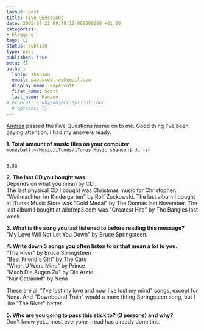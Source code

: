 ```yaml
---
layout: post
title: Five Questions
date: 2005-02-21 09:48:12.000000000 +01:00
categories:
- blogging
tags: []
status: publish
type: post
published: true
meta: {}
author:
  login: shanson
  email: papascott-wp@gmail.com
  display_name: PapaScott
  first_name: Scott
  last_name: Hanson
# excerpt: !ruby/object:Hpricot::Doc
  # options: {}
---
```

<p><a href="http://andrea.editthispage.com/2005/02/20" title="Andrea's Weblog: Sunday, February 20, 2005">Andrea</a> passed the Five Questions meme on to me. Good thing I've been paying attention, I had my answers ready.</p>
<p><strong>1. Total amount of music files on your computer:</strong><br />
<code>moneyball:~/Music/iTunes/iTunes Music shanson$ du -sh<br /> <br />
6.5G</code></p>
<p><strong>2. The last CD you bought was:</strong><br />
Depends on what you mean by CD...<br />
The last physical CD I bought was Christmas music for Christopher: "Weihnachten im Kindergarten" by Rolf Zuckowski. The last album I bought at iTunes Music Store was "Gold Medal" by The Donnas last November. The last album I bought at allofmp3.com was "Greatest Hits" by The Bangles last week. </p>
<p><strong>3. What is the song you last listened to before reading this message?</strong><br />
"My Love Will Not Let You Down" by Bruce Springsteen.</p>
<p><strong>4. Write down 5 songs you often listen to or that mean a lot to you.</strong><br />
"The River" by Bruce Springsteen<br />
"Best Friend's Girl" by The Cars<br />
"When U Were Mine" by Prince<br />
"Mach Die Augen Zu" by Die &Auml;rzte<br />
"Nur Getr&auml;umt" by Nena  </p>
<p>These are all "I've lost my love and now I've lost my mind" songs, except for Nena. And "Downbound Train" would a more fitting Springsteen song, but I like "The River" better.</p>
<p><strong>5. Who are you going to pass this stick to? (3 persons) and why?</strong><br />
Don't know yet... most everyone I read has already done this.</p>
